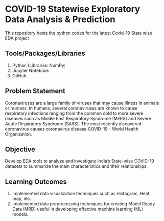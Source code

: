 # COVID-19 Statewise Exploratory Data Analysis & Prediction
This repository hosts the python codes for the latest Covid-19 State wise EDA project

## Tools/Packages/Libraries
1. Python (Libraries: NumPy) 
2. Jupyter Notebook
3. GitHub

##  Problem Statement
Coronaviruses are a large family of viruses that may cause illness in animals or humans. In humans, several coronaviruses are known to cause respiratory infections ranging from the common cold to more severe diseases such as Middle East Respiratory Syndrome (MERS) and Severe Acute Respiratory Syndrome (SARS). The most recently discovered coronavirus causes coronavirus disease COVID-19 - World Health Organization.

##  Objective
Develop EDA tools to analyze and investigate India’s State-wise COVID-19 datasets to summarize the main characteristics and their relationships. 

## Learning Outcomes 
1. Implemented data visualization techniques such as Histogram, Heat map, etc. 
2. Implemented data preprocessing techniques for creating Model Ready Data (MRD) useful in developing effective machine learning (ML) models. 


